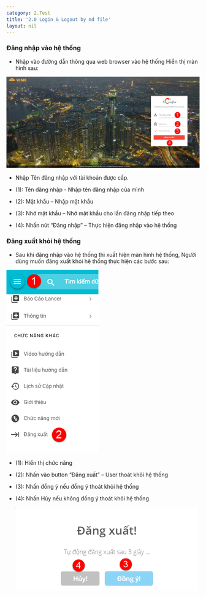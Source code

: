 ```yaml
---
category: 2.Test
title: '2.0 Login & Logout by md file'
layout: nil
---
```

### Đăng nhập vào hệ thống

-   Nhập vào đường dẫn thông qua web browser vào hệ thống Hiển thị màn hình sau:

![](/assets/media/7dcde11317a23961db4d36baba005589.png)

-   Nhập Tên đăng nhập với tài khoản được cấp.

-   (1): Tên đăng nhập - Nhập tên đăng nhập của mình

-   (2): Mật khẩu – Nhập mật khẩu

-   (3): Nhớ mật khẩu – Nhớ mật khẩu cho lần đăng nhập tiếp theo

-   (4): Nhấn nút “Đăng nhập” – Thực hiện đăng nhập vào hệ thống

### Đăng xuất khỏi hệ thống

-   Sau khi đăng nhập vào hệ thống thì xuất hiện màn hình hệ thống, Người dùng
    muốn đăng xuất khỏi hệ thống thực hiện các bước sau:

![](/assets/media/cbb26a053d9c2fe848a76ff90ea0398b.png)

-   (1): Hiển thị chức năng

-   (2): Nhấn vào button “Đăng xuất” – User thoát khỏi hệ thống

-   (3): Nhấn đồng ý nếu đồng ý thoát khỏi hệ thống

-   (4): Nhấn Hủy nếu không đồng ý thoát khỏi hệ thống

    ![](/assets/media/3e371b09e1de655f5a5728661ce865ca.png)

